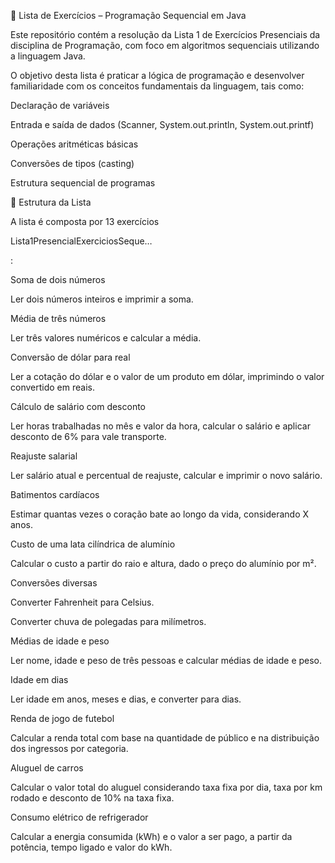 📘 Lista de Exercícios – Programação Sequencial em Java

Este repositório contém a resolução da Lista 1 de Exercícios Presenciais da disciplina de Programação, com foco em algoritmos sequenciais utilizando a linguagem Java.

O objetivo desta lista é praticar a lógica de programação e desenvolver familiaridade com os conceitos fundamentais da linguagem, tais como:

Declaração de variáveis

Entrada e saída de dados (Scanner, System.out.println, System.out.printf)

Operações aritméticas básicas

Conversões de tipos (casting)

Estrutura sequencial de programas

📂 Estrutura da Lista

A lista é composta por 13 exercícios

Lista1PresencialExerciciosSeque…

:

Soma de dois números

Ler dois números inteiros e imprimir a soma.

Média de três números

Ler três valores numéricos e calcular a média.

Conversão de dólar para real

Ler a cotação do dólar e o valor de um produto em dólar, imprimindo o valor convertido em reais.

Cálculo de salário com desconto

Ler horas trabalhadas no mês e valor da hora, calcular o salário e aplicar desconto de 6% para vale transporte.

Reajuste salarial

Ler salário atual e percentual de reajuste, calcular e imprimir o novo salário.

Batimentos cardíacos

Estimar quantas vezes o coração bate ao longo da vida, considerando X anos.

Custo de uma lata cilíndrica de alumínio

Calcular o custo a partir do raio e altura, dado o preço do alumínio por m².

Conversões diversas

Converter Fahrenheit para Celsius.

Converter chuva de polegadas para milímetros.

Médias de idade e peso

Ler nome, idade e peso de três pessoas e calcular médias de idade e peso.

Idade em dias

Ler idade em anos, meses e dias, e converter para dias.

Renda de jogo de futebol

Calcular a renda total com base na quantidade de público e na distribuição dos ingressos por categoria.

Aluguel de carros

Calcular o valor total do aluguel considerando taxa fixa por dia, taxa por km rodado e desconto de 10% na taxa fixa.

Consumo elétrico de refrigerador

Calcular a energia consumida (kWh) e o valor a ser pago, a partir da potência, tempo ligado e valor do kWh.
